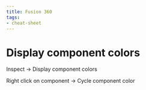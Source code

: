 ```yaml
---
title: Fusion 360
tags:
- cheat-sheet
---
```


# Display component colors

Inspect -> Display component colors

Right click on component -> Cycle component color
